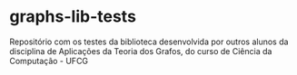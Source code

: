 # graphs-lib-tests
Repositório com os testes da biblioteca desenvolvida por outros alunos da disciplina de Aplicações da Teoria dos Grafos, do curso de Ciência da Computação - UFCG
